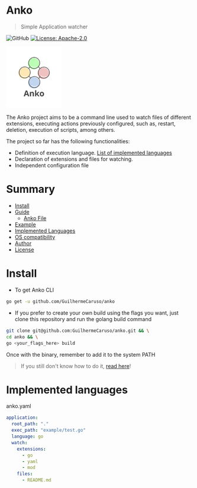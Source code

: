 # Anko
> Simple Application watcher

![GitHub](https://img.shields.io/badge/golang%20->=1.15.x-blue.svg) [![License: Apache-2.0](https://img.shields.io/badge/License-Apache%202.0-yellow)](https://img.shields.io/badge/License-Apache%202.0-yellow)


<p>
  <img src=".github/assets/anko_logo.png" width=150>
</p>

The Anko project aims to be a command line used to watch files of different extensions, executing actions previously configured, such as, restart, deletion, execution of scripts, among others.

The project so far has the following functionalities:

- Definition of execution language. [List of implemented languages](#implemented-languages)
- Declaration of extensions and files for watching.
- Independent configuration file

# Summary

- [Install](#install)
- [Guide](#guide)
  - [Anko File](#anko-file)
- [Example](#example)
- [Implemented Languages](#implemented-languages)
- [OS compatibility](#os-compatibility)
- [Author](#author)
- [License](#license)


# Install


- To get Anko CLI

```sh
go get -u github.com/GuilhermeCaruso/anko
```

- If you prefer to create your own build using the flags you want, just clone this repository and run the golang build command

```sh
git clone git@github.com:GuilhermeCaruso/anko.git && \
cd anko && \
go <your_flags_here> build  
```

Once with the binary, remember to add it to the system PATH

> If you still don't know how to do it, [read here](https://superuser.com/questions/284342/what-are-path-and-other-environment-variables-and-how-can-i-set-or-use-them)!

# Implemented languages

anko.yaml

```yaml
application:
  root_path: "."
  exec_path: "example/test.go"
  language: go
  watch:
    extensions: 
      - go
      - yaml
      - mod
    files:
      - README.md
```